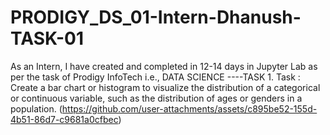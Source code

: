 # PRODIGY_DS_01-Intern-Dhanush-TASK-01
As an Intern, I have created and completed in 12-14 days in Jupyter Lab as per the task of Prodigy InfoTech i.e., DATA SCIENCE ----TASK 1. 
Task : Create a bar chart or histogram to visualize the distribution of a categorical or continuous variable, such as the distribution of ages or genders in a population.
(https://github.com/user-attachments/assets/c895be52-155d-4b51-86d7-c9681a0cfbec)




